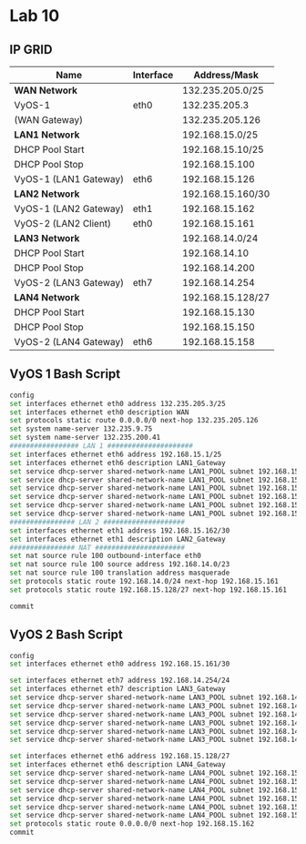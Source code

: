 # Lab 10  

## IP GRID

| Name                  | Interface         | Address/Mask         |
|-----------------------|-------------------|----------------------|
| **WAN Network**       |                   | 132.235.205.0/25     |
| VyOS-1                | eth0             | 132.235.205.3     |
| (WAN Gateway)         |                  | 132.235.205.126   |
| **LAN1 Network**      |                   | 192.168.15.0/25      |
| DHCP Pool Start       |                   | 192.168.15.10/25     |
| DHCP Pool Stop        |                   | 192.168.15.100    |
| VyOS-1 (LAN1 Gateway) | eth6             | 192.168.15.126      |
| **LAN2 Network**      |                   | 192.168.15.160/30    |
| VyOS-1 (LAN2 Gateway) | eth1             | 192.168.15.162    |
| VyOS-2 (LAN2 Client)  | eth0             | 192.168.15.161    |
| **LAN3 Network**      |                   | 192.168.14.0/24      |
| DHCP Pool Start       |                   | 192.168.14.10     |
| DHCP Pool Stop        |                   | 192.168.14.200    |
| VyOS-2 (LAN3 Gateway) | eth7             | 192.168.14.254      |
| **LAN4 Network**      |                   | 192.168.15.128/27    |
| DHCP Pool Start       |                   | 192.168.15.130    |
| DHCP Pool Stop        |                   | 192.168.15.150    |
| VyOS-2 (LAN4 Gateway) | eth6             | 192.168.15.158    |

## VyOS 1 Bash Script

```bash
config
set interfaces ethernet eth0 address 132.235.205.3/25
set interfaces ethernet eth0 description WAN
set protocols static route 0.0.0.0/0 next-hop 132.235.205.126
set system name-server 132.235.9.75
set system name-server 132.235.200.41
################# LAN 1 #####################
set interfaces ethernet eth6 address 192.168.15.1/25
set interfaces ethernet eth6 description LAN1_Gateway
set service dhcp-server shared-network-name LAN1_POOL subnet 192.168.15.0/25 range 0 start 192.168.15.10
set service dhcp-server shared-network-name LAN1_POOL subnet 192.168.15.0/25 range 0 stop 192.168.15.100
set service dhcp-server shared-network-name LAN1_POOL subnet 192.168.15.0/25 default-router 192.168.15.126
set service dhcp-server shared-network-name LAN1_POOL subnet 192.168.15.0/25 lease 120
set service dhcp-server shared-network-name LAN1_POOL subnet 192.168.15.0/25 name-server 132.235.9.75
set service dhcp-server shared-network-name LAN1_POOL subnet 192.168.15.0/25 name-server 132.235.200.41
################ LAN 2 ####################
set interfaces ethernet eth1 address 192.168.15.162/30
set interfaces ethernet eth1 description LAN2_Gateway
################ NAT ######################
set nat source rule 100 outbound-interface eth0
set nat source rule 100 source address 192.168.14.0/23
set nat source rule 100 translation address masquerade
set protocols static route 192.168.14.0/24 next-hop 192.168.15.161
set protocols static route 192.168.15.128/27 next-hop 192.168.15.161

commit
```

## VyOS 2 Bash Script

```bash
config
set interfaces ethernet eth0 address 192.168.15.161/30

set interfaces ethernet eth7 address 192.168.14.254/24
set interfaces ethernet eth7 description LAN3_Gateway
set service dhcp-server shared-network-name LAN3_POOL subnet 192.168.14.0/24 range 0 start 192.168.14.10
set service dhcp-server shared-network-name LAN3_POOL subnet 192.168.14.0/24 range 0 stop 192.168.14.200
set service dhcp-server shared-network-name LAN3_POOL subnet 192.168.14.0/24 default-router 192.168.14.254
set service dhcp-server shared-network-name LAN3_POOL subnet 192.168.14.0/24 lease 120
set service dhcp-server shared-network-name LAN3_POOL subnet 192.168.14.0/24 name-server 132.235.9.75
set service dhcp-server shared-network-name LAN3_POOL subnet 192.168.14.0/24 name-server 132.235.200.41

set interfaces ethernet eth6 address 192.168.15.128/27
set interfaces ethernet eth6 description LAN4_Gateway
set service dhcp-server shared-network-name LAN4_POOL subnet 192.168.15.128/27 range 0 start 192.168.15.130
set service dhcp-server shared-network-name LAN4_POOL subnet 192.168.15.128/27 range 0 stop 192.168.15.150
set service dhcp-server shared-network-name LAN4_POOL subnet 192.168.15.128/27 default-router 192.168.15.158
set service dhcp-server shared-network-name LAN4_POOL subnet 192.168.15.128/27 lease 120
set service dhcp-server shared-network-name LAN4_POOL subnet 192.168.15.128/27 name-server 132.235.9.75
set service dhcp-server shared-network-name LAN4_POOL subnet 192.168.15.128/27 name-server 132.235.200.41
set protocols static route 0.0.0.0/0 next-hop 192.168.15.162
commit
```
